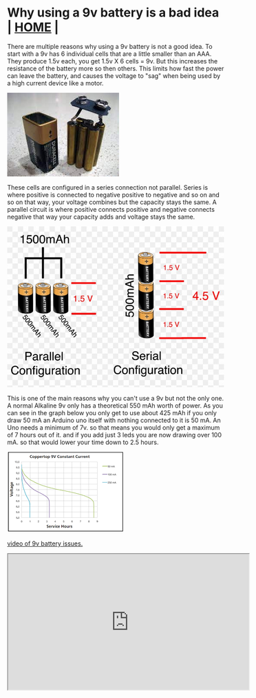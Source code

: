 # Why using a 9v battery is a bad idea  | [HOME](README.md) |

There are multiple reasons why using a 9v battery is not a good idea. To start with a 9v has 6 individual cells that are a little smaller than an AAA. They produce 1.5v each, you get 1.5v X 6 cells = 9v.  But this increases the resistance of the battery more so then others.  This limits how fast the power can leave the battery, and causes the voltage to "sag" when being used by a high current device like a motor.

![inside a 9v](images/9vwhybadidea/insidea9v.jpg "inside a 9v")

These cells are configured in a series connection not parallel. Series is where positive is connected to negative positive to negative and so on and so on that way, your voltage combines but the capacity stays the same. A parallel circuit is where positive connects positive and negative connects negative that way your capacity adds and voltage stays the same.

![series-parallel](images/9vwhybadidea/series-and-parallel-circuits-battery.jpg "series-parallel")
 
This is one of the main reasons why you can't use a 9v but not the only one. A normal Alkaline 9v only has a theoretical 550 mAh worth of power. As you can see in the graph below you only get to use about 425 mAh if you only draw 50 mA an Arduino uno itself with nothing connected to it is 50 mA. An Uno needs a minimum of 7v. so that means you would only get a maximum of 7 hours out of it. and if you add just 3 leds you are now drawing over 100 mA. so that would lower your time down to 2.5 hours.

![](images/9vwhybadidea/9vdiscargrate.png)

[video of 9v battery issues.](https://odysee.com/@Maderdash:2/9vBattery:0 "video of 9v battery issues")

<iframe id="odysee-iframe" width="560" height="315" src="https://odysee.com/$/embed/@Maderdash:2/9vBattery:0?r=HnR7Bf8DAfp1r78YU5hFi5EWDUZvrsX6" allowfullscreen></iframe>
